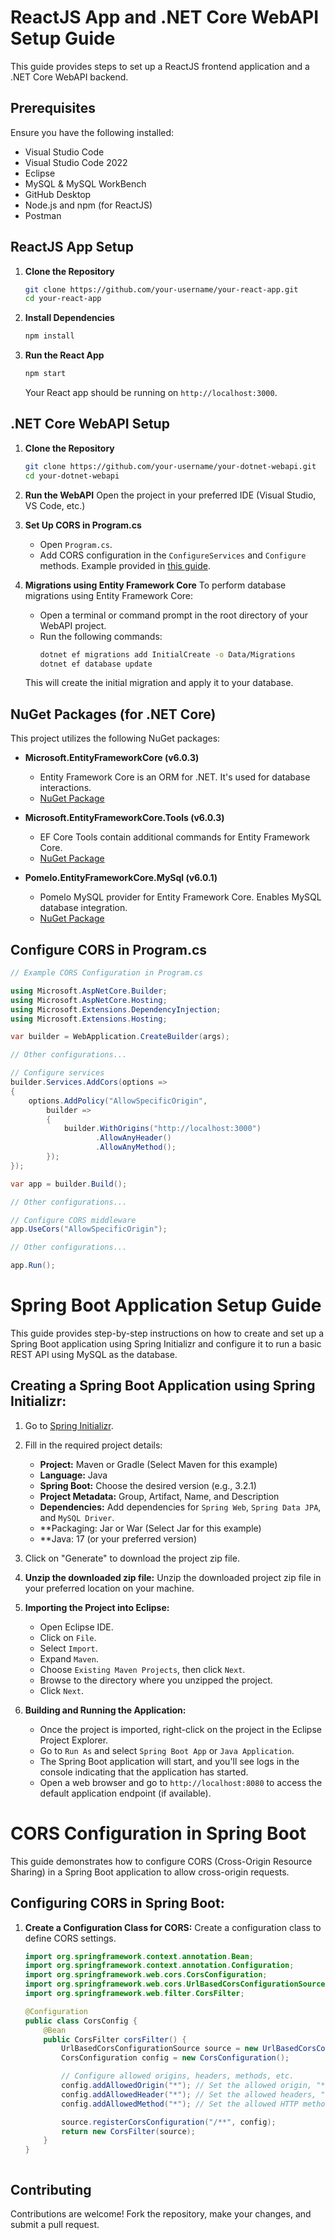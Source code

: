# ReactJS App and .NET Core WebAPI Setup Guide

This guide provides steps to set up a ReactJS frontend application and a .NET Core WebAPI backend.

## Prerequisites

Ensure you have the following installed:
- Visual Studio Code
- Visual Studio Code 2022
- Eclipse
- MySQL & MySQL WorkBench
- GitHub Desktop
- Node.js and npm (for ReactJS)
- Postman


## ReactJS App Setup

1. **Clone the Repository**
    ```bash
    git clone https://github.com/your-username/your-react-app.git
    cd your-react-app
    ```

2. **Install Dependencies**
    ```bash
    npm install
    ```

3. **Run the React App**
    ```bash
    npm start
    ```
    Your React app should be running on `http://localhost:3000`.

## .NET Core WebAPI Setup

1. **Clone the Repository**
    ```bash
    git clone https://github.com/your-username/your-dotnet-webapi.git
    cd your-dotnet-webapi
    ```

2. **Run the WebAPI**
    Open the project in your preferred IDE (Visual Studio, VS Code, etc.)

3. **Set Up CORS in Program.cs**
    - Open `Program.cs`.
    - Add CORS configuration in the `ConfigureServices` and `Configure` methods. Example provided in [this guide](#configure-cors-in-programcs).

4. **Migrations using Entity Framework Core**
    To perform database migrations using Entity Framework Core:
    - Open a terminal or command prompt in the root directory of your WebAPI project.
    - Run the following commands:
        ```bash
        dotnet ef migrations add InitialCreate -o Data/Migrations
        dotnet ef database update
        ```
    This will create the initial migration and apply it to your database.


## NuGet Packages (for .NET Core)

This project utilizes the following NuGet packages:

- **Microsoft.EntityFrameworkCore (v6.0.3)**
  - Entity Framework Core is an ORM for .NET. It's used for database interactions.
  - [NuGet Package](https://www.nuget.org/packages/Microsoft.EntityFrameworkCore/6.0.3)

- **Microsoft.EntityFrameworkCore.Tools (v6.0.3)**
  - EF Core Tools contain additional commands for Entity Framework Core.
  - [NuGet Package](https://www.nuget.org/packages/Microsoft.EntityFrameworkCore.Tools/6.0.3)

- **Pomelo.EntityFrameworkCore.MySql (v6.0.1)**
  - Pomelo MySQL provider for Entity Framework Core. Enables MySQL database integration.
  - [NuGet Package](https://www.nuget.org/packages/Pomelo.EntityFrameworkCore.MySql/6.0.1)


## Configure CORS in Program.cs

```csharp
// Example CORS Configuration in Program.cs

using Microsoft.AspNetCore.Builder;
using Microsoft.AspNetCore.Hosting;
using Microsoft.Extensions.DependencyInjection;
using Microsoft.Extensions.Hosting;

var builder = WebApplication.CreateBuilder(args);

// Other configurations...

// Configure services
builder.Services.AddCors(options =>
{
    options.AddPolicy("AllowSpecificOrigin",
        builder =>
        {
            builder.WithOrigins("http://localhost:3000")
                   .AllowAnyHeader()
                   .AllowAnyMethod();
        });
});

var app = builder.Build();

// Other configurations...

// Configure CORS middleware
app.UseCors("AllowSpecificOrigin");

// Other configurations...

app.Run();
```


# Spring Boot Application Setup Guide

This guide provides step-by-step instructions on how to create and set up a Spring Boot application using Spring Initializr and configure it to run a basic REST API using MySQL as the database.

## Creating a Spring Boot Application using Spring Initializr:

1. Go to [Spring Initializr](https://start.spring.io/).
2. Fill in the required project details:
   - **Project:** Maven or Gradle (Select Maven for this example)
   - **Language:** Java 
   - **Spring Boot:** Choose the desired version (e.g., 3.2.1)
   - **Project Metadata:** Group, Artifact, Name, and Description
   - **Dependencies:** Add dependencies for `Spring Web`, `Spring Data JPA`, and `MySQL Driver`.
   - **Packaging: Jar or War (Select Jar for this example)
   - **Java: 17 (or your preferred version)
3. Click on "Generate" to download the project zip file.
4. **Unzip the downloaded zip file:**
   Unzip the downloaded project zip file in your preferred location on your machine.
5. **Importing the Project into Eclipse:**
   - Open Eclipse IDE.
   - Click on `File`.
   - Select `Import`.
   - Expand `Maven`.
   - Choose `Existing Maven Projects`, then click `Next`.
   - Browse to the directory where you unzipped the project.
   - Click `Next`.

6. **Building and Running the Application:**
   - Once the project is imported, right-click on the project in the Eclipse Project Explorer.
   - Go to `Run As` and select `Spring Boot App` or `Java Application`.
   - The Spring Boot application will start, and you'll see logs in the console indicating that the application has started.
   - Open a web browser and go to `http://localhost:8080` to access the default application endpoint (if available).
  

# CORS Configuration in Spring Boot

This guide demonstrates how to configure CORS (Cross-Origin Resource Sharing) in a Spring Boot application to allow cross-origin requests.

## Configuring CORS in Spring Boot:

1. **Create a Configuration Class for CORS:**
   Create a configuration class to define CORS settings.

   ```java
   import org.springframework.context.annotation.Bean;
   import org.springframework.context.annotation.Configuration;
   import org.springframework.web.cors.CorsConfiguration;
   import org.springframework.web.cors.UrlBasedCorsConfigurationSource;
   import org.springframework.web.filter.CorsFilter;

   @Configuration
   public class CorsConfig {
       @Bean
       public CorsFilter corsFilter() {
           UrlBasedCorsConfigurationSource source = new UrlBasedCorsConfigurationSource();
           CorsConfiguration config = new CorsConfiguration();

           // Configure allowed origins, headers, methods, etc.
           config.addAllowedOrigin("*"); // Set the allowed origin, "*" allows all origins
           config.addAllowedHeader("*"); // Set the allowed headers, "*" allows all headers
           config.addAllowedMethod("*"); // Set the allowed HTTP methods, "*" allows all methods

           source.registerCorsConfiguration("/**", config);
           return new CorsFilter(source);
       }
   }



## Contributing

Contributions are welcome! Fork the repository, make your changes, and submit a pull request.
